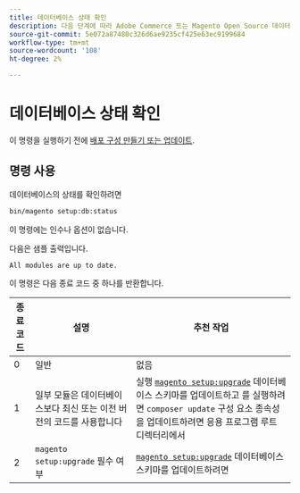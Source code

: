 ```yaml
---
title: 데이터베이스 상태 확인
description: 다음 단계에 따라 Adobe Commerce 또는 Magento Open Source 데이터베이스 상태를 확인합니다.
source-git-commit: 5e072a87480c326d6ae9235cf425e63ec9199684
workflow-type: tm+mt
source-wordcount: '108'
ht-degree: 2%

---
```



# 데이터베이스 상태 확인

이 명령을 실행하기 전에 [배포 구성 만들기 또는 업데이트](deployment.md).

## 명령 사용

데이터베이스의 상태를 확인하려면

```bash
bin/magento setup:db:status
```

이 명령에는 인수나 옵션이 없습니다.

다음은 샘플 출력입니다.

```terminal
All modules are up to date.
```

이 명령은 다음 종료 코드 중 하나를 반환합니다.

| 종료 코드 | 설명 | 추천 작업 |
|--------------|--------------|---------------|
| 0 | 일반 | 없음 |
| 1 | 일부 모듈은 데이터베이스보다 최신 또는 이전 버전의 코드를 사용합니다 | 실행 [`magento setup:upgrade`](database-upgrade.md) 데이터베이스 스키마를 업데이트하고 를 실행하려면 `composer update` 구성 요소 종속성을 업데이트하려면 응용 프로그램 루트 디렉터리에서 |
| 2 | `magento setup:upgrade` 필수 여부 | [`magento setup:upgrade`](database-upgrade.md) 데이터베이스 스키마를 업데이트하려면 |
